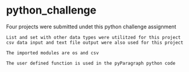 # python_challenge

Four projects were submitted undet this python challenge assignment

    List and set with other data types were utilitzed for this project
    csv data input and text file output were also used for this project
    
    The imported modules are os and csv
    
    The user defined function is used in the pyParagraph python code
    
    
